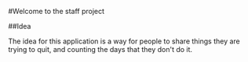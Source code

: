 #Welcome to the staff project

##Idea

The idea for this application is a way for people to share things they are trying to quit, and counting the days that they don't do it.